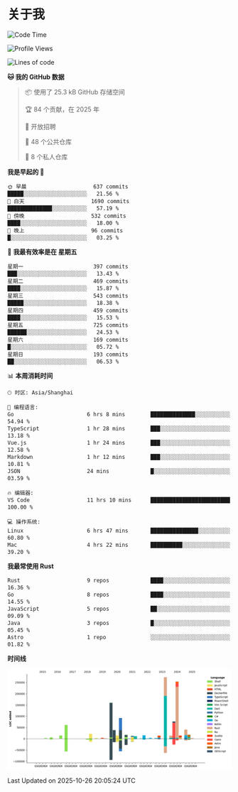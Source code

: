 # 关于我

<!--START_SECTION:waka-->
![Code Time](http://img.shields.io/badge/Code%20Time-4%2C168%20hrs%207%20mins-blue)

![Profile Views](http://img.shields.io/badge/%E4%B8%AA%E4%BA%BA%E8%B5%84%E6%96%99%E8%A7%82%E7%9C%8B%E6%AC%A1%E6%95%B0-0-blue)

![Lines of code](https://img.shields.io/badge/%E4%BB%8E%E3%80%8CHello%20World%E3%80%8D%E8%B5%B7%E6%88%91%E5%B7%B2%E7%BB%8F%E5%86%99%E4%BA%86-1.2%20million%20%E8%A1%8C%E4%BB%A3%E7%A0%81-blue)

**🐱 我的 GitHub 数据** 

> 📦  使用了 25.3 kB GitHub 存储空间 
 > 
> 🏆 84 个贡献，在 2025 年
 > 
> 💼 开放招聘
 > 
> 📜 48 个公共仓库 
 > 
> 🔑 8 个私人仓库 
 > 
**我是早起的 🐤** 

```text
🌞 早晨                     637 commits         █████░░░░░░░░░░░░░░░░░░░░   21.56 % 
🌆 白天                     1690 commits        ██████████████░░░░░░░░░░░   57.19 % 
🌃 傍晚                     532 commits         ████░░░░░░░░░░░░░░░░░░░░░   18.00 % 
🌙 晚上                     96 commits          █░░░░░░░░░░░░░░░░░░░░░░░░   03.25 % 
```
📅 **我最有效率是在 星期五** 

```text
星期一                      397 commits         ███░░░░░░░░░░░░░░░░░░░░░░   13.43 % 
星期二                      469 commits         ████░░░░░░░░░░░░░░░░░░░░░   15.87 % 
星期三                      543 commits         █████░░░░░░░░░░░░░░░░░░░░   18.38 % 
星期四                      459 commits         ████░░░░░░░░░░░░░░░░░░░░░   15.53 % 
星期五                      725 commits         ██████░░░░░░░░░░░░░░░░░░░   24.53 % 
星期六                      169 commits         █░░░░░░░░░░░░░░░░░░░░░░░░   05.72 % 
星期日                      193 commits         ██░░░░░░░░░░░░░░░░░░░░░░░   06.53 % 
```


📊 **本周消耗时间** 

```text
🕑︎ 时区: Asia/Shanghai

💬 编程语言: 
Go                       6 hrs 8 mins        ██████████████░░░░░░░░░░░   54.94 % 
TypeScript               1 hr 28 mins        ███░░░░░░░░░░░░░░░░░░░░░░   13.18 % 
Vue.js                   1 hr 24 mins        ███░░░░░░░░░░░░░░░░░░░░░░   12.58 % 
Markdown                 1 hr 12 mins        ███░░░░░░░░░░░░░░░░░░░░░░   10.81 % 
JSON                     24 mins             █░░░░░░░░░░░░░░░░░░░░░░░░   03.59 % 

🔥 编辑器: 
VS Code                  11 hrs 10 mins      █████████████████████████   100.00 % 

💻 操作系统: 
Linux                    6 hrs 47 mins       ███████████████░░░░░░░░░░   60.80 % 
Mac                      4 hrs 22 mins       ██████████░░░░░░░░░░░░░░░   39.20 % 
```

**我最常使用 Rust** 

```text
Rust                     9 repos             ████░░░░░░░░░░░░░░░░░░░░░   16.36 % 
Go                       8 repos             ████░░░░░░░░░░░░░░░░░░░░░   14.55 % 
JavaScript               5 repos             ██░░░░░░░░░░░░░░░░░░░░░░░   09.09 % 
Java                     3 repos             █░░░░░░░░░░░░░░░░░░░░░░░░   05.45 % 
Astro                    1 repo              ░░░░░░░░░░░░░░░░░░░░░░░░░   01.82 % 
```



**时间线**

![Lines of Code chart](https://raw.githubusercontent.com/catusax/catusax/master/assets/bar_graph.png)


 Last Updated on 2025-10-26 20:05:24 UTC
<!--END_SECTION:waka-->
